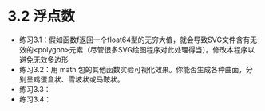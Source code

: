 # 3.2 浮点数
+ 练习3.1：假如函数f返回一个float64型的无穷大值，就会导致SVG文件含有无效的\<polygon\>元素（尽管很多SVG绘图程序对此处理得当）。修改本程序以避免无效多边形
+ 练习3.2：用 math 包的其他函数实验可视化效果。你能否生成各种曲面，分别呈鸡蛋盒状、雪坡状或马鞍状。
+ 练习3.3：
+ 练习3.4：